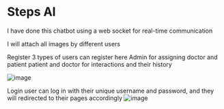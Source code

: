 <h1>Steps AI</h1>



I have done this chatbot using a web socket for real-time communication

I will attach all images by different users 

Register 
3 types of users can register here
Admin for assigning doctor and patient
patient and doctor for interactions and their history

![image](https://github.com/user-attachments/assets/21890c45-b7fb-49b3-8233-a2b8f3d67287)

Login
user can log in with their unique username and password, and they will redirected to their pages accordingly
![image](https://github.com/user-attachments/assets/0c725c3f-6de7-4565-8265-681e4eede0cd)


 
 
